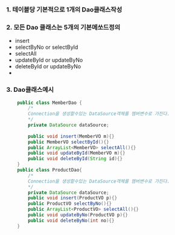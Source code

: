 
### 1. 테이블당 기본적으로 1개의 Dao클래스작성
### 2. 모든 Dao 클래스는 5개의 기본메쏘드정의

   - insert
   - selectByNo or selectById
   - selectAll
   - updateById or updateByNo
   - deleteById or updateByNo
   - 
### 3. Dao클래스예시

```java
	public class MemberDao {
		/*
		Connection을 생성할수있는 DataSource객체를 멤버변수로 가진다.
		*/
		private DataSource dataSource;		
		
		public void insert(MemberVO m){}
		public MemberVO selectById(){}
		public ArrayList<MemberVO> selectAll(){}
		public void updateById(MemberVO m){}
		public void deleteById(String id){}
	}
	public class ProductDao{
		/*
		Connection을 생성할수있는 DataSource객체를 멤버변수로 가진다.
		*/
		private DataSource dataSource;	
		public void insert(ProductVO p){}
		public ProductVO selectByNo(){}
		public ArrayList<ProductVO> selectAll(){}
		public void updateByNo(ProductVO p){}
		public void deleteByNo(int no){}
	}
```	

